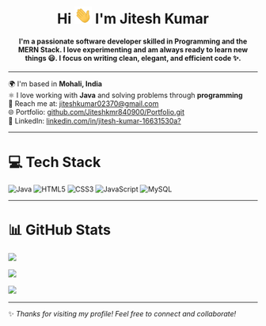 <h1 align="center">Hi <img src="https://raw.githubusercontent.com/ABSphreak/ABSphreak/master/gifs/Hi.gif" width="35"> I'm Jitesh Kumar</h1>
<h4 align="center">I'm a passionate software developer skilled in Programming and the MERN Stack. I love experimenting and am always ready to learn new things 😃. I focus on writing clean, elegant, and efficient code ✨.</h4>

---

🌍 I'm based in **Mohali, India**  
⚛️ I love working with **Java** and solving problems through **programming**   
📧 Reach me at: [jiteshkumar02370@gmail.com](mailto:jiteshkumar02370@gmail.com)  
🌐 Portfolio: [github.com/Jiteshkmr840900/Portfolio.git](https://github.com/Jiteshkmr840900/Portfolio.git)   
🔗 LinkedIn: [linkedin.com/in/jitesh-kumar-16631530a?](https://www.linkedin.com/in/jitesh-kumar-16631530a?)


---

# 💻 Tech Stack

![Java](https://img.shields.io/badge/java-%23ED8B00.svg?style=for-the-badge&logo=java&logoColor=white)
![HTML5](https://img.shields.io/badge/html5-%23E34F26.svg?style=for-the-badge&logo=html5&logoColor=white) 
![CSS3](https://img.shields.io/badge/css3-%231572B6.svg?style=for-the-badge&logo=css3&logoColor=white) 
![JavaScript](https://img.shields.io/badge/javascript-%23323330.svg?style=for-the-badge&logo=javascript&logoColor=%23F7DF1E) 
![MySQL](https://img.shields.io/badge/mysql-%2300f.svg?style=for-the-badge&logo=mysql&logoColor=white)



---

# 📊 GitHub Stats

![](https://github-readme-stats.vercel.app/api/top-langs?username=Jiteshkmr840900&theme=transparent&hide_border=true&show_icons=true&locale=en&layout=compact&title_color=black&text_color=black)

![](https://github-readme-stats.vercel.app/api?username=Jiteshkmr840900&theme=transparent&hide_border=true&show_icons=true&locale=en&title_color=black&text_color=black)

![](https://github-readme-streak-stats.herokuapp.com/?user=Jiteshkmr840900&theme=transparent&hide_border=true&title_color=black&text_color=black&sideNums=black&sideLabels=black&ring=black&fire=black&currStreakLabel=white&currStreakNum=black)

---

✨ _Thanks for visiting my profile! Feel free to connect and collaborate!_
